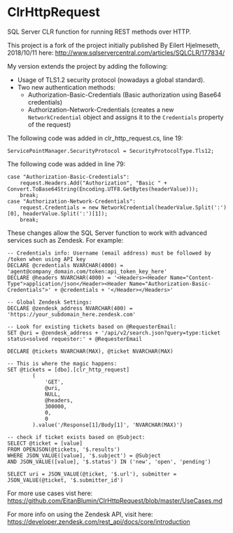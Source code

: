 # ClrHttpRequest

SQL Server CLR function for running REST methods over HTTP.

This project is a fork of the project initially published By Eilert Hjelmeseth, 2018/10/11 here:
http://www.sqlservercentral.com/articles/SQLCLR/177834/

My version extends the project by adding the following:

* Usage of TLS1.2 security protocol (nowadays a global standard).
* Two new authentication methods:
  * Authorization-Basic-Credentials (Basic authorization using Base64 credentials)
  * Authorization-Network-Credentials (creates a new `NetworkCredential` object and assigns it to the `Credentials` property of the request)
  
The following code was added in clr_http_request.cs, line 19:
```
ServicePointManager.SecurityProtocol = SecurityProtocolType.Tls12;
```

The following code was added in line 79:
```
case "Authorization-Basic-Credentials":
    request.Headers.Add("Authorization", "Basic " + Convert.ToBase64String(Encoding.UTF8.GetBytes(headerValue)));
    break;
case "Authorization-Network-Credentials":
    request.Credentials = new NetworkCredential(headerValue.Split(':')[0], headerValue.Split(':')[1]);
    break;
```

These changes allow the SQL Server function to work with advanced services such as Zendesk.
For example:

```
-- Credentials info: Username (email address) must be followed by /token when using API key
DECLARE @credentials NVARCHAR(4000) = 'agent@company_domain.com/token:api_token_key_here'
DECLARE @headers NVARCHAR(4000) = '<Headers><Header Name="Content-Type">application/json</Header><Header Name="Authorization-Basic-Credentials">' + @credentials + '</Header></Headers>'

-- Global Zendesk Settings:
DECLARE @zendesk_address NVARCHAR(400) = 'https://your_subdomain_here.zendesk.com'

-- Look for existing tickets based on @RequesterEmail:
SET @uri = @zendesk_address + '/api/v2/search.json?query=type:ticket status<solved requester:' + @RequesterEmail

DECLARE @tickets NVARCHAR(MAX), @ticket NVARCHAR(MAX)

-- This is where the magic happens:
SET @tickets = [dbo].[clr_http_request]
        (
            'GET',
            @uri,
            NULL,
            @headers,
            300000,
            0,
            0
        ).value('/Response[1]/Body[1]', 'NVARCHAR(MAX)')

-- check if ticket exists based on @Subject:
SELECT @ticket = [value]
FROM OPENJSON(@tickets, '$.results')
WHERE JSON_VALUE([value], '$.subject') = @Subject
AND JSON_VALUE([value], '$.status') IN ('new', 'open', 'pending')

SELECT uri = JSON_VALUE(@ticket, '$.url'), submitter = JSON_VALUE(@ticket, '$.submitter_id')
```
For more use cases vist here: https://github.com/EitanBlumin/ClrHttpRequest/blob/master/UseCases.md

For more info on using the Zendesk API, visit here: https://developer.zendesk.com/rest_api/docs/core/introduction
